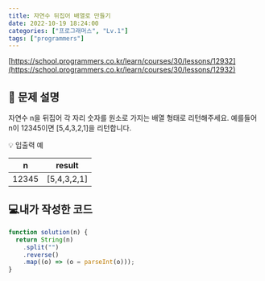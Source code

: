 ```yaml
---
title: 자연수 뒤집어 배열로 만들기
date: 2022-10-19 18:24:00
categories: ["프로그래머스", "Lv.1"]
tags: ["programmers"]
---
```


[https://school.programmers.co.kr/learn/courses/30/lessons/12932](https://school.programmers.co.kr/learn/courses/30/lessons/12932)

## 📔 문제 설명

자연수 n을 뒤집어 각 자리 숫자를 원소로 가지는 배열 형태로 리턴해주세요. 예를들어 n이 12345이면 [5,4,3,2,1]을 리턴합니다.

💡 입출력 예

| n     | result      |
| ----- | ----------- |
| 12345 | [5,4,3,2,1] |

## 💻내가 작성한 코드

```js
function solution(n) {
  return String(n)
    .split("")
    .reverse()
    .map((o) => (o = parseInt(o)));
}
```
